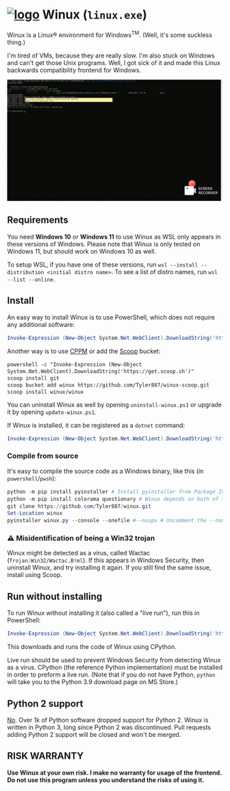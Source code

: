 # [![logo](https://raw.githubusercontent.com/Tyler887/winux/main/winux_logo.ico)](#-winux-linuxexe) Winux (`linux.exe`)

Winux is a Linux® environment for Windows<sup>TM</sup>.
(Well, it's some suckless thing.)

I'm tired of VMs, because they are really slow. I'm also stuck on Windows and can't get those Unix
programs. Well, I got sick of it and made this Linux backwards compatibility frontend for Windows.

[![Demo (click for a more clear view)](18-27-41.gif)](https://raw.githubusercontent.com/Tyler887/winux/main/18-27-41.gif)

## Requirements

You need **Windows 10** or **Windows 11** to use Winux as WSL only appears in these versions of Windows.
Please note that Winux is only tested on Windows 11, but should work on Windows 10 as well.

To setup WSL, if you have one of these versions, run `wsl --install --distribution <initial distro name>`.
To see a list of distro names, run `wsl --list --online`.

## Install

An easy way to install Winux is to use PowerShell, which does not require any additional software:

```powershell
Invoke-Expression (New-Object System.Net.WebClient).DownloadString('https://github.com/Tyler887/winux/raw/main/install.ps1')
```

Another way is to use [CPPM](https://github.com/Tyler887/CPPM) or add the [Scoop](https://scoop.sh) bucket:

```batch
powershell -c "Invoke-Expression (New-Object System.Net.WebClient).DownloadString('https://get.scoop.sh')"
scoop install git
scoop bucket add winux https://github.com/Tyler887/winux-scoop.git
scoop install winux/winux
```

You can uninstall Winux as well by opening `uninstall-winux.ps1` or upgrade it by opening `update-winux.ps1`.

If Winux is installed, it can be registered as a `dotnet` command:
```powershell
Invoke-Expression (New-Object System.Net.WebClient).DownloadString('https://github.com/Tyler887/winux/raw/main/dotnetRegister.ps1')
```

### Compile from source
It's easy to compile the source code as a Windows binary, like this (in `powershell`/`pwsh`):

```powershell
python -m pip install pyinstaller # Install pyinstaller from Package Index
python -m pip install colorama questionary # Winux depends on both of these modules
git clone https://github.com/Tyler887/winux.git
Set-Location winux
pyinstaller winux.py --console --onefile #--noupx # Uncomment the --noupx if you don't have UPX
```

### :warning: Misidentification of being a Win32 trojan

Winux might be detected as a virus, called Wactac (`Trojan:Win32/Wactac.B!ml`). If this appears in Windows Security, then uninstall Winux,
and try installing it again. If you still find the same issue, install using Scoop.

## Run without installing

To run Winux without installing it (also called a "live run"), run this in PowerShell:

```powershell
Invoke-Expression (New-Object System.Net.WebClient).DownloadString('https://github.com/Tyler887/winux/raw/main/live.ps1')
```

This downloads and runs the code of Winux using CPython.

Live run should be used to prevent Windows Security from detecting Winux as a virus. CPython (the reference Python implementation) must be installed in order to
preform a live run. (Note that if you do not have Python, `python` will take you to the Python 3.9 download page on MS Store.)

## Python 2 support

[No](https://python.org/doc/sunset-python-2). Over 1k of Python software dropped support for Python 2. Winux is written in Python 3, long since Python 2 was
discontinued. Pull requests adding Python 2 support will be closed and won't be merged.

## RISK WARRANTY
**Use Winux at your own risk. I make no warranty for usage of the frontend. Do not use this program unless you understand the risks of using it.**

